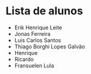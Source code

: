 # Lista de alunos
- Erik Henrique Leite
- Jonas Ferreira
- Luis Carlos Santos
- Thiago Borghi Lopes Galvão
- Henrique
- Ricardo
- Fransuelen Lula

